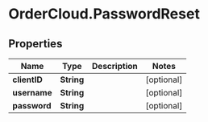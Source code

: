 # OrderCloud.PasswordReset

## Properties
Name | Type | Description | Notes
------------ | ------------- | ------------- | -------------
**clientID** | **String** |  | [optional] 
**username** | **String** |  | [optional] 
**password** | **String** |  | [optional] 


